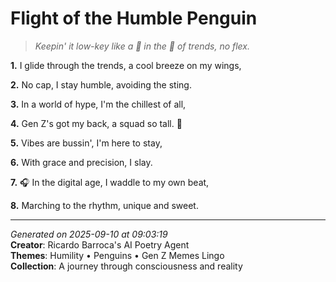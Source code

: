 # Flight of the Humble Penguin

> *Keepin' it low-key like a 🐧 in the 🌊 of trends, no flex.*

**1.** I glide through the trends, a cool breeze on my wings,


**2.** No cap, I stay humble, avoiding the sting.


**3.** In a world of hype, I'm the chillest of all,


**4.** Gen Z's got my back, a squad so tall. 🐧


**5.** Vibes are bussin', I'm here to stay,


**6.** With grace and precision, I slay.


**7.** 🎧 In the digital age, I waddle to my own beat,


**8.** Marching to the rhythm, unique and sweet.



---

*Generated on 2025-09-10 at 09:03:19*  
**Creator**: Ricardo Barroca's AI Poetry Agent  
**Themes**: Humility • Penguins • Gen Z Memes Lingo  
**Collection**: A journey through consciousness and reality